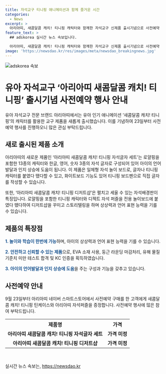 ```yaml
---
title: 자석교구 티니핑 애니메이션과 함께 즐거운 시간
categories:
  - News
excerpt: >
  아리아띠, 새콤달콤 캐치! 티니핑 캐릭터와 함께한 자석교구 신제품 출시기념으로 사전예약 행사 진행. 로열 티니핑과 시즌 캐릭터 디자인이 적용된 자석글자 세트와 디저트샵으로 유아 언어발달과 인지 상승에 도움. 자석 놀이 보드와 화이트보드 기능으로 놀이와 학습을 한번에. EVA 소재 사용과 안전테스트 통과하여 안심하고 사용 가능. 9월 23일부터 네이버 스마트스토어에서 사전예약 구매 시 특별 선물 증정.
feature_text: >
  ## adskorea 실시간 뉴스 속보입니다.

  아리아띠, 새콤달콤 캐치! 티니핑 캐릭터와 함께한 자석교구 신제품 출시기념으로 사전예약 행사 진행. 로열 티니핑과 시즌 캐릭터 디자인이 적용된 자석글자 세트와 디저트샵으로 유아 언어발달과 인지 상승에 도움. 자석 놀이 보드와 화이트보드 기능으로 놀이와 학습을 한번에. EVA 소재 사용과 안전테스트 통과하여 안심하고 사용 가능. 9월 23일부터 네이버 스마트스토어에서 사전예약 구매 시 특별 선물 증정.
image: 'https://newsdao.kr/res/images/meta/newsdao_breakingnews.jpg'
---
```


<p><img src="https://newsdao.kr/res/images/meta/newsdao_breakingnews.jpg" alt="adskorea 속보" /></p>

<h1>유아 자석교구 ‘아리아띠 새콤달콤 캐치! 티니핑’ 출시기념 사전예약 행사 안내</h1>

<p data-ke-size="size16">유아 자석교구 전문 브랜드 아리아띠에서는 유아 인기 애니메이션 ‘새콤달콤 캐치! 티니핑’의 캐릭터를 활용한 교구 제품을 새롭게 출시했습니다. 이를 기념하여 23일부터 사전예약 행사를 진행하오니 많은 관심 부탁드립니다.</p>

<h2 data-ke-size="size26">새로 출시된 제품 소개</h2>

<p data-ke-size="size16">아리아띠의 새로운 제품인 ‘아리아띠 새콤달콤 캐치! 티니핑 자석글자 세트’는 로얄핑을 포함한 13종의 캐릭터와 한글, 영어, 숫자 3종의 자석 글자로 구성되어 있어 아이의 언어발달과 인지 상승에 도움이 됩니다. 이 제품은 일체형 자석 놀이 보드로, 글자나 티니핑 캐릭터를 붙였다 뗐다할 수 있고, 화이트보드 기능도 있어 티니핑 보드펜으로 직접 글자를 작성할 수 있습니다.</p>

<p data-ke-size="size16">또한, ‘아리아띠 새콤달콤 캐치! 티니핑 디저트샵’은 펼치고 세울 수 있는 자석배경판이 특징입니다. 로얄핑을 포함한 티니핑 캐릭터와 디젝트 자석 퍼즐을 전용 놀이보드에 붙였다 뗐다하여 디저트샵을 꾸미고 스토리텔링을 하며 상상력과 언어 표현 능력을 기를 수 있습니다.</p>

<h2 data-ke-size="size26">제품의 특장점</h2>

<p data-ke-size="size16"><b><span style="color: #1a5490;">1. 놀이와 학습이 한번에 가능</span></b>하며, 아이의 상상력과 언어 표현 능력을 기를 수 있습니다.</p>

<p data-ke-size="size16"><b><span style="color: #1a5490;">2. 안전하고 신뢰할 수 있는 제품</span></b>으로, EVA 소재 사용, 둥근 라운딩 마감처리, 유해 물질 기준치 미만 테스트 합격 및 KC 인증을 획득하였습니다.</p>

<p data-ke-size="size16"><b><span style="color: #1a5490;">3. 아이의 언어발달과 인지 상승에 도움</span></b>을 주는 구성과 기능을 갖추고 있습니다.</p>

<h2 data-ke-size="size26">사전예약 안내</h2>

<p data-ke-size="size16">9월 23일부터 아리아띠 네이버 스마트스토어에서 사전예약 구매를 한 고객에게 새콤달콤 캐치! 티니핑 틴케이스와 아리아띠 자석퍼즐을 증정합니다. 사전예약 행사에 많은 참여 부탁드립니다.</p>

<table>
    <tr>
        <th>제품명</th>
        <th>가격</th>
    </tr>
    <tr>
        <td style="text-align: center; height: 17px;"><b>아리아띠 새콤달콤 캐치! 티니핑 자석글자 세트</b></td>
        <td style="text-align: center; height: 17px;"><b>가격 미정</b></td>
    </tr>
    <tr>
        <td style="text-align: center; height: 17px;"><b>아리아띠 새콤달콤 캐치! 티니핑 디저트샵</b></td>
        <td style="text-align: center; height: 17px;"><b>가격 미정</b></td>
    </tr>
</table>

<p data-ke-size="size16">&nbsp;</p>
실시간 뉴스 속보는, <a href="https://newsdao.kr" rel="dofollow">https://newsdao.kr</a>


